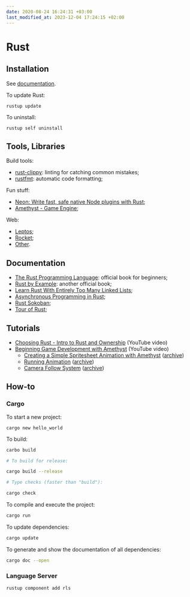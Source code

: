 ```yaml
---
date: 2020-08-24 16:24:31 +03:00
last_modified_at: 2023-12-04 17:24:15 +02:00
---
```


# Rust

## Installation

See [documentation](https://www.rust-lang.org/tools/install).

To update Rust:

```
rustup update
```

To uninstall:

```
rustup self uninstall
```

## Tools, Libraries

Build tools:

- [rust-clippy](https://github.com/rust-lang/rust-clippy): linting for catching common mistakes;
- [rustfmt](https://github.com/rust-lang/rustfmt): automatic code formatting;

Fun stuff:

- [Neon: Write fast, safe native Node plugins with Rust](https://neon-bindings.com/);
- [Amethyst - Game Engine](https://amethyst.rs/);

Web:

- [Leptos](https://leptos.dev/);
- [Rocket](https://rocket.rs/);
- [Other](https://www.arewewebyet.org/).

## Documentation

- [The Rust Programming Language](https://doc.rust-lang.org/): official book for beginners;
- [Rust by Example](https://doc.rust-lang.org/rust-by-example/): another official book;
- [Learn Rust With Entirely Too Many Linked Lists](https://rust-unofficial.github.io/too-many-lists/);
- [Asynchronous Programming in Rust](https://rust-lang.github.io/async-book/);
- [Rust Sokoban](https://sokoban.iolivia.me/);
- [Tour of Rust](https://tourofrust.com/);

## Tutorials

- [Choosing Rust - Intro to Rust and Ownership](https://www.youtube.com/watch?v=DMAnfOlhSpU) (YouTube video)
- [Beginning Game Development with Amethyst](https://www.youtube.com/watch?v=GFi_EdS_s_c) (YouTube video)
  - [Creating a Simple Spritesheet Animation with Amethyst](https://mtigley.dev/posts/sprite-animations-with-amethyst/) ([archive](https://web.archive.org/web/20200915172323/https://mtigley.dev/posts/sprite-animations-with-amethyst/))
  - [Running Animation](https://mtigley.dev/posts/running-animation/) ([archive](https://web.archive.org/web/20200915172354/https://mtigley.dev/posts/running-animation/))
  - [Camera Follow System](https://mtigley.dev/posts/camera-follow-system/) ([archive](https://web.archive.org/web/20200821172558/https://mtigley.dev/posts/camera-follow-system/))

## How-to

### Cargo

To start a new project:

```
cargo new hello_world
```

To build:

```sh
carbo build

# To build for release:

cargo build --release

# Type checks (faster than "build"):

cargo check
```

To compile and execute the project:

```sh
cargo run
```

To update dependencies:

```sh
cargo update
```

To generate and show the documentation of all dependencies:

```sh
cargo doc --open
```

### Language Server

```sh
rustup component add rls
```
